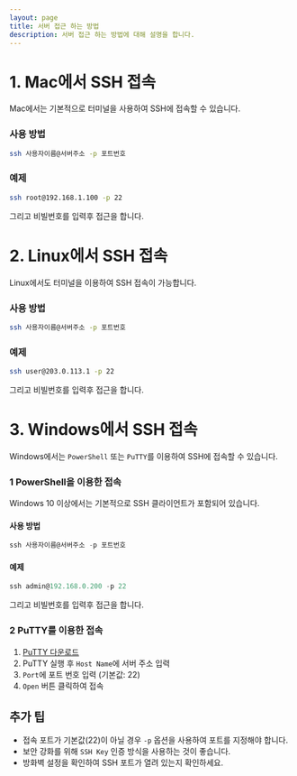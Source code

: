 ```yaml
---
layout: page
title: 서버 접근 하는 방법
description: 서버 접근 하는 방법에 대해 설명을 합니다.
---
```


# 1. Mac에서 SSH 접속
Mac에서는 기본적으로 터미널을 사용하여 SSH에 접속할 수 있습니다.

### 사용 방법
```sh
ssh 사용자이름@서버주소 -p 포트번호
```

### 예제
```sh
ssh root@192.168.1.100 -p 22
```
그리고 비빌번호를 입력후 접근을 합니다.

# 2. Linux에서 SSH 접속
Linux에서도 터미널을 이용하여 SSH 접속이 가능합니다.

### 사용 방법
```sh
ssh 사용자이름@서버주소 -p 포트번호
```

### 예제
```sh
ssh user@203.0.113.1 -p 22
```
그리고 비빌번호를 입력후 접근을 합니다.

# 3. Windows에서 SSH 접속
Windows에서는 `PowerShell` 또는 `PuTTY`를 이용하여 SSH에 접속할 수 있습니다.

### 1 PowerShell을 이용한 접속
Windows 10 이상에서는 기본적으로 SSH 클라이언트가 포함되어 있습니다.

#### 사용 방법
```powershell
ssh 사용자이름@서버주소 -p 포트번호
```

#### 예제
```powershell
ssh admin@192.168.0.200 -p 22
```
그리고 비빌번호를 입력후 접근을 합니다.

### 2 PuTTY를 이용한 접속
1. [PuTTY 다운로드](https://www.chiark.greenend.org.uk/~sgtatham/putty/latest.html)
2. PuTTY 실행 후 `Host Name`에 서버 주소 입력
3. `Port`에 포트 번호 입력 (기본값: 22)
4. `Open` 버튼 클릭하여 접속

## 추가 팁
- 접속 포트가 기본값(22)이 아닐 경우 `-p` 옵션을 사용하여 포트를 지정해야 합니다.
- 보안 강화를 위해 `SSH Key` 인증 방식을 사용하는 것이 좋습니다.
- 방화벽 설정을 확인하여 SSH 포트가 열려 있는지 확인하세요.



